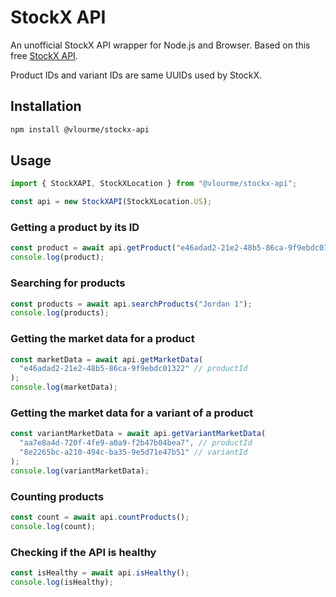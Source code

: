 # StockX API

An unofficial StockX API wrapper for Node.js and Browser.
Based on this free [StockX API](https://sneakersapi.dev).

Product IDs and variant IDs are same UUIDs used by StockX.

## Installation

```bash
npm install @vlourme/stockx-api
```

## Usage

```javascript
import { StockXAPI, StockXLocation } from "@vlourme/stockx-api";

const api = new StockXAPI(StockXLocation.US);
```

### Getting a product by its ID

```javascript
const product = await api.getProduct("e46adad2-21e2-48b5-86ca-9f9ebdc01322");
console.log(product);
```

### Searching for products

```javascript
const products = await api.searchProducts("Jordan 1");
console.log(products);
```

### Getting the market data for a product

```javascript
const marketData = await api.getMarketData(
  "e46adad2-21e2-48b5-86ca-9f9ebdc01322" // productId
);
console.log(marketData);
```

### Getting the market data for a variant of a product

```javascript
const variantMarketData = await api.getVariantMarketData(
  "aa7e8a4d-720f-4fe9-a0a9-f2b47b04bea7", // productId
  "8e2265bc-a210-494c-ba35-9e5d71e47b51" // variantId
);
console.log(variantMarketData);
```

### Counting products

```javascript
const count = await api.countProducts();
console.log(count);
```

### Checking if the API is healthy

```javascript
const isHealthy = await api.isHealthy();
console.log(isHealthy);
```
